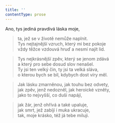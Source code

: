 ```yaml
---
title: ''
contentType: prose
---
```


Ano, tys jediná pravdivá láska moje,

> ta, jež se v životě nemůže naplnit.  
> Tys nejtajnější vzruch, který mi bez pokoje  
> vždy těžce vzdouvá hruď a nesmí najít lid.

> Tys nejkrásnější zpěv, který se jenom zdává  
> a který pro sebe dosud slov nenašel.  
> Ty jsi ten velký čin, ty jsi ta velká sláva,  
> o kterou bych se bil, kdybych dost víry měl.

> Jak lásku zmarněnou, jak touhu bez odvety,  
> jak zpěv, jenž nedozněl, jak heroické vzněty,  
> jako to nejvyšší, co duši napájí,

> jak žár, jenž ohřívá a také upaluje,  
> jak smrt, jež zabíjí i muka ukracuje,  
> tak, moje krásko, též já tebe miluji.
